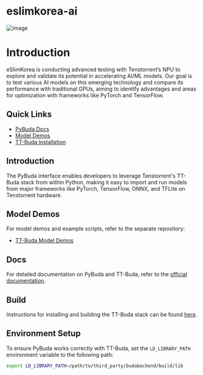 # eslimkorea-ai

![image](https://github.com/user-attachments/assets/6e026b54-bd4a-4be3-8ac0-4d7aa63f6348)



# Introduction

eSlimKorea is conducting advanced testing with Tenstorrent’s NPU to explore and validate its potential in accelerating AI/ML models. Our goal is to test various AI models on this emerging technology and compare its performance with traditional GPUs, aiming to identify advantages and areas for optimization with frameworks like PyTorch and TensorFlow.



## Quick Links
- [PyBuda Docs](#docs)
- [Model Demos](https://github.com/tenstorrent/tt-buda-demos)
- [TT-Buda Installation](#build)

## Introduction
The PyBuda interface enables developers to leverage Tenstorrent's TT-Buda stack from within Python, making it easy to import and run models from major frameworks like PyTorch, TensorFlow, ONNX, and TFLite on Tenstorrent hardware.

## Model Demos
For model demos and example scripts, refer to the separate repository:
- [TT-Buda Model Demos](https://github.com/tenstorrent/tt-buda-demos)

## Docs
For detailed documentation on PyBuda and TT-Buda, refer to the [official documentation](#docs).

## Build
Instructions for installing and building the TT-Buda stack can be found [here](#build).

## Environment Setup
To ensure PyBuda works correctly with TT-Buda, set the `LD_LIBRARY_PATH` environment variable to the following path:
```bash
export LD_LIBRARY_PATH=/path/to/third_party/budabackend/build/lib
